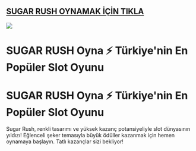 ## <a href="https://www.237goley90.com/affiliates/?btag=2274211">SUGAR RUSH OYNAMAK İÇİN TIKLA</a>

<a href="https://www.237goley90.com/affiliates/?btag=2274211"><img src="https://s7.gifyu.com/images/SXNlw.gif"></a>

# SUGAR RUSH Oyna ⚡️ Türkiye'nin En Popüler Slot Oyunu

# SUGAR RUSH Oyna ⚡️ Türkiye'nin En Popüler Slot Oyunu

Sugar Rush, renkli tasarımı ve yüksek kazanç potansiyeliyle slot dünyasının yıldızı! Eğlenceli şeker temasıyla büyük ödüller kazanmak için hemen oynamaya başlayın. Tatlı kazançlar sizi bekliyor!
